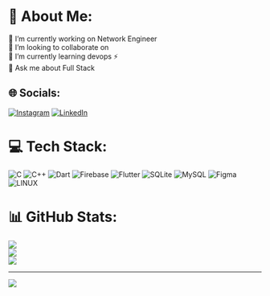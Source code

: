 # 💫 About Me:
🔭 I’m currently working on Network Engineer<br>👯 I’m looking to collaborate on<br>🌱 I’m currently learning devops ⚡<br>💬 Ask me about Full Stack<br>


## 🌐 Socials:
[![Instagram](https://img.shields.io/badge/Instagram-%23E4405F.svg?logo=Instagram&logoColor=white)](https://instagram.com/alpertinver) [![LinkedIn](https://img.shields.io/badge/LinkedIn-%230077B5.svg?logo=linkedin&logoColor=white)](https://linkedin.com/in/alperalpaslan12) 

# 💻 Tech Stack:
![C](https://img.shields.io/badge/c-%2300599C.svg?style=for-the-badge&logo=c&logoColor=white) ![C++](https://img.shields.io/badge/c++-%2300599C.svg?style=for-the-badge&logo=c%2B%2B&logoColor=white) ![Dart](https://img.shields.io/badge/dart-%230175C2.svg?style=for-the-badge&logo=dart&logoColor=white) ![Firebase](https://img.shields.io/badge/firebase-%23039BE5.svg?style=for-the-badge&logo=firebase) ![Flutter](https://img.shields.io/badge/Flutter-%2302569B.svg?style=for-the-badge&logo=Flutter&logoColor=white) ![SQLite](https://img.shields.io/badge/sqlite-%2307405e.svg?style=for-the-badge&logo=sqlite&logoColor=white) ![MySQL](https://img.shields.io/badge/mysql-%2300f.svg?style=for-the-badge&logo=mysql&logoColor=white) 	![Figma](https://img.shields.io/badge/figma-%23F24E1E.svg?style=for-the-badge&logo=figma&logoColor=white) ![LINUX](https://img.shields.io/badge/Linux-FCC624?style=for-the-badge&logo=linux&logoColor=black)
# 📊 GitHub Stats:
![](https://github-readme-stats.vercel.app/api?username=alpertinver&theme=dark&hide_border=false&include_all_commits=true&count_private=false)<br/>
![](https://github-readme-streak-stats.herokuapp.com/?user=alpertinver&theme=dark&hide_border=false)<br/>
![](https://github-readme-stats.vercel.app/api/top-langs/?username=alpertinver&theme=dark&hide_border=false&include_all_commits=true&count_private=false&layout=compact)



---
[![](https://visitcount.itsvg.in/api?id=alpertinver&icon=0&color=0)](https://visitcount.itsvg.in)

<!-- Proudly created with GPRM ( https://gprm.itsvg.in ) -->
